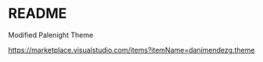 # README
Modified Palenight Theme

https://marketplace.visualstudio.com/items?itemName=danimendezg.theme

